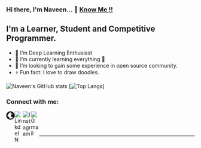 


### Hi there, I'm Naveen... 👋  <a target="_blank" href="https://portfolio-naveen.netlify.app/">Know Me !!</a>

## I'm a Learner, Student and Competitive Programmer.

- 🔭 I’m Deep Learning Enthusiast
- 🌱 I’m currently learning everything 🤣
- 👯 I’m looking to gain some experience in open source community.
- ⚡ Fun fact: I love to draw doodles.



![Naveen's GitHub stats](https://github-readme-stats.vercel.app/api?username=naveen8801&show_icons=true&theme=dark)
[![Top Langs](https://github-readme-stats.vercel.app/api/top-langs/?username=naveen8801&layout=compact&theme=dark)]


### Connect with me:

<a target="_blank" href="https://portfolio-naveen.netlify.app/">
  <img align="left" alt="codeSTACKr.com" width="22px" src="https://raw.githubusercontent.com/iconic/open-iconic/master/svg/globe.svg" />
</a>
<a target="_blank" href="https://www.linkedin.com/in/naveen-kumar-6777881ab/">
  <img align="left" alt="LinkdeIN" width="22px" src="https://cdn.jsdelivr.net/npm/simple-icons@v3/icons/linkedin.svg" />
</a>

<a target="_blank" href="https://www.instagram.com/naveen_8801/">
  <img align="left" alt="Instagram" width="22px" src="https://cdn.jsdelivr.net/npm/simple-icons@v3/icons/instagram.svg" />
</a>
<a target="_blank" href="mailto:naveensharma10d@gmail.com">
  <img align="left" alt="Gmail" width="22px" src="https://cdn.jsdelivr.net/npm/simple-icons@v3/icons/gmail.svg" />
</a>

<br />


<br />
<br />

---

